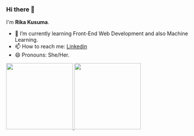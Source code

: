 ### Hi there 👋

I'm **Rika Kusuma**.

- 🌱 I’m currently learning Front-End Web Development and also Machine Learning.  
- 📫 How to reach me: [Linkedin](https://www.linkedin.com/in/rika-kusuma)
- 😄 Pronouns: She/Her.

<p align="left">
<a href="https://github.com/rikakusumaa">
  <img height="180em" src="https://github-readme-stats-eight-theta.vercel.app/api?username=rikakusumaa&show_icons=true&theme=radical&include_all_commits=true&count_private=true"/>
  <img height="180em" src="https://github-readme-stats-eight-theta.vercel.app/api/top-langs/?username=rikakusumaa&layout=compact&langs_count=8&theme=radical"/>
</a>
</p>
